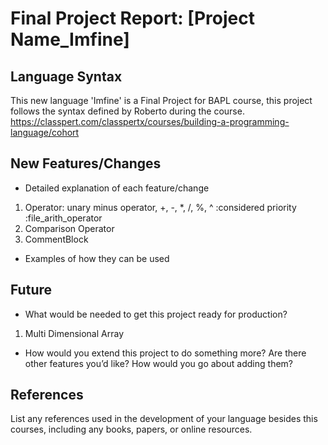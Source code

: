 # Final Project Report: [Project Name_Imfine]

## Language Syntax
  This new language 'Imfine' is a Final Project for BAPL course, this project follows the syntax defined by Roberto during the course. https://classpert.com/classpertx/courses/building-a-programming-language/cohort

## New Features/Changes


* Detailed explanation of each feature/change
1. Operator: unary minus operator, +, -, *, /, %, ^ :considered priority :file_arith_operator
2. Comparison Operator
3. CommentBlock


* Examples of how they can be used


## Future


* What would be needed to get this project ready for production?
1. Multi Dimensional Array
* How would you extend this project to do something more? Are there other features you’d like? How would you go about adding them?


## References

List any references used in the development of your language besides this courses, including any books, papers, or online resources.

